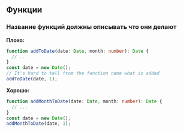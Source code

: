 ## Функции

### Название функций должны описывать что они делают

**Плохо:**

```ts
function addToDate(date: Date, month: number): Date {
  // ...
}
const date = new Date();
// It's hard to tell from the function name what is added
addToDate(date, 1);
```

**Хорошо:**

```ts
function addMonthToDate(date: Date, month: number): Date {
  // ...
}
const date = new Date();
addMonthToDate(date, 1);
```
